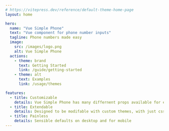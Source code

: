 ```yaml
---
# https://vitepress.dev/reference/default-theme-home-page
layout: home

hero:
  name: "Vue Simple Phone"
  text: "Vue component for phone number inputs"
  tagline: Phone numbers made easy
  image:
    src: /images/logo.png
    alt: Vue Simple Phone
  actions:
    - theme: brand
      text: Getting Started
      link: /guide/getting-started
    - theme: alt
      text: Examples
      link: /usage/themes

features:
  - title: Customizable
    details: Vue Simple Phone has many differnent props available for easy customization.
  - title: Extendable
    details: Designed to be modifable with custom themes, with just css.
  - title: Painless
    details: Sensible defaults on desktop and for mobile
---
```


